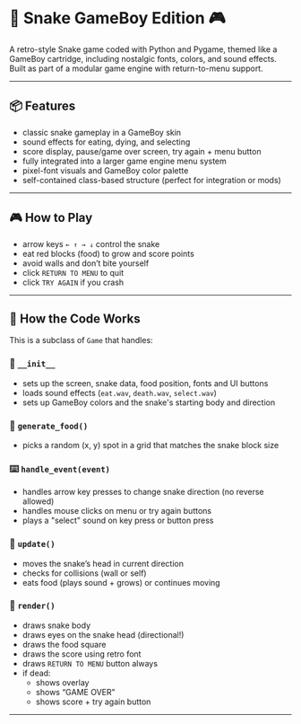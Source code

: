# 🐍 Snake GameBoy Edition 🎮

A retro-style Snake game coded with Python and Pygame, themed like a GameBoy cartridge, including nostalgic fonts, colors, and sound effects. Built as part of a modular game engine with return-to-menu support.

---

## 📦 Features

- classic snake gameplay in a GameBoy skin
- sound effects for eating, dying, and selecting
- score display, pause/game over screen, try again + menu button
- fully integrated into a larger game engine menu system
- pixel-font visuals and GameBoy color palette
- self-contained class-based structure (perfect for integration or mods)

---

## 🎮 How to Play

- arrow keys `← ↑ → ↓` control the snake
- eat red blocks (food) to grow and score points
- avoid walls and don’t bite yourself
- click `RETURN TO MENU` to quit
- click `TRY AGAIN` if you crash

---

## 🧠 How the Code Works

This is a subclass of `Game` that handles:

### 🔁 `__init__`
- sets up the screen, snake data, food position, fonts and UI buttons
- loads sound effects (`eat.wav`, `death.wav`, `select.wav`)
- sets up GameBoy colors and the snake's starting body and direction

### 🧱 `generate_food()`
- picks a random (x, y) spot in a grid that matches the snake block size

### ⌨️ `handle_event(event)`
- handles arrow key presses to change snake direction (no reverse allowed)
- handles mouse clicks on menu or try again buttons
- plays a "select" sound on key press or button press

### 🔄 `update()`
- moves the snake’s head in current direction
- checks for collisions (wall or self)
- eats food (plays sound + grows) or continues moving

### 🎨 `render()`
- draws snake body
- draws eyes on the snake head (directional!)
- draws the food square
- draws the score using retro font
- draws `RETURN TO MENU` button always
- if dead:
  - shows overlay
  - shows “GAME OVER”
  - shows score + try again button

---
